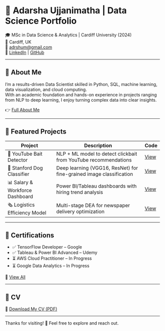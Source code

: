 # 👋 Adarsha Ujjanimatha | Data Science Portfolio

🎓 MSc in Data Science & Analytics | Cardiff University (2024)  
📍 Cardiff, UK  
📧 adrshum@gmail.com  
🔗 [LinkedIn](https://linkedin.com/in/adarsha-ujjanimatha) | [GitHub](https://github.com/adarsha-ujjanimatha)

---

## 🙋 About Me

I’m a results-driven Data Scientist skilled in Python, SQL, machine learning, data visualization, and cloud computing.  
With an academic foundation and hands-on experience in projects ranging from NLP to deep learning, I enjoy turning complex data into clear insights.

👉 [Full About Me](./About-Me/about.md)

---

## 💼 Featured Projects

| Project | Description | Code |
|--------|-------------|------|
| 🎯 YouTube Bait Detector | NLP + ML model to detect clickbait from YouTube recommendations | [View](./Projects/YouTube-Bait-Detector) |
| 🐶 Stanford Dog Classifier | Deep learning (VGG16, ResNet) for fine-grained image classification | [View](./Projects/Stanford-Dog-Classification) |
| 📊 Salary & Workforce Dashboard | Power BI/Tableau dashboards with hiring trend analysis | [View](./Projects/Salary-Workforce-Dashboard) |
| 🗞️ Logistics Efficiency Model | Multi-stage DEA for newspaper delivery optimization | [View](./Projects/Newspaper-Logistics-Efficiency) |

---

## 📜 Certifications

- ✅ TensorFlow Developer – Google  
- ✅ Tableau & Power BI Advanced – Udemy  
- ⏳ AWS Cloud Practitioner – In Progress  
- ⏳ Google Data Analytics – In Progress  

📁 [View All](./Certifications)

---

## 📎 CV

📄 [Download My CV (PDF)](./CV/Adarsha-Ujjanimatha-Professional.pdf)

---

Thanks for visiting! 🙏 Feel free to explore and reach out.
